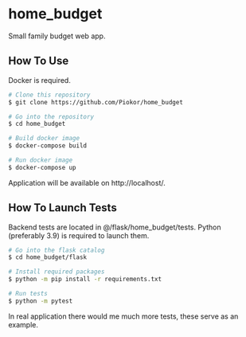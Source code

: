 # home_budget
Small family budget web app.

## How To Use

Docker is required.

```bash
# Clone this repository
$ git clone https://github.com/Piokor/home_budget

# Go into the repository
$ cd home_budget

# Build docker image
$ docker-compose build

# Run docker image
$ docker-compose up
```

Application will be available on http://localhost/.

## How To Launch Tests

Backend tests are located in @/flask/home_budget/tests. Python (preferably 3.9) is required to launch them.

```bash
# Go into the flask catalog
$ cd home_budget/flask

# Install required packages
$ python -m pip install -r requirements.txt

# Run tests
$ python -m pytest
```
In real application there would me much more tests, these serve as an example.
